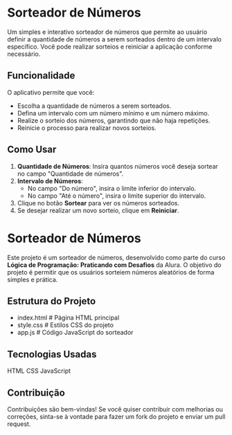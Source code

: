 # Sorteador de Números

Um simples e interativo sorteador de números que permite ao usuário definir a quantidade de números a serem sorteados dentro de um intervalo específico. Você pode realizar sorteios e reiniciar a aplicação conforme necessário.

## Funcionalidade

O aplicativo permite que você:
- Escolha a quantidade de números a serem sorteados.
- Defina um intervalo com um número mínimo e um número máximo.
- Realize o sorteio dos números, garantindo que não haja repetições.
- Reinicie o processo para realizar novos sorteios.

## Como Usar

1. **Quantidade de Números**: Insira quantos números você deseja sortear no campo "Quantidade de números".
2. **Intervalo de Números**:
   - No campo "Do número", insira o limite inferior do intervalo.
   - No campo "Até o número", insira o limite superior do intervalo.
3. Clique no botão **Sortear** para ver os números sorteados.
4. Se desejar realizar um novo sorteio, clique em **Reiniciar**.

# Sorteador de Números

Este projeto é um sorteador de números, desenvolvido como parte do curso **Lógica de Programação: Praticando com Desafios** da Alura. O objetivo do projeto é permitir que os usuários sorteiem números aleatórios de forma simples e prática.

## Estrutura do Projeto

- index.html         # Página HTML principal
- style.css          # Estilos CSS do projeto
- app.js             # Código JavaScript do sorteador



## Tecnologias Usadas
HTML
CSS
JavaScript
## Contribuição
Contribuições são bem-vindas! Se você quiser contribuir com melhorias ou correções, sinta-se à vontade para fazer um fork do projeto e enviar um pull request.
